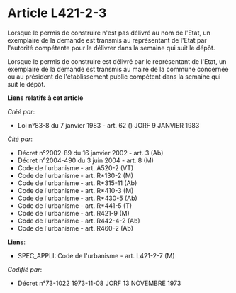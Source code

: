 # Article L421-2-3

Lorsque le permis de construire n'est pas délivré au nom de l'Etat, un exemplaire de la demande est transmis au représentant
de l'Etat par l'autorité compétente pour le délivrer dans la semaine qui suit le dépôt.

Lorsque le permis de construire est délivré par le représentant de l'Etat, un exemplaire de la demande est transmis au maire
de la commune concernée ou au président de l'établissement public compétent dans la semaine qui suit le dépôt.

**Liens relatifs à cet article**

_Créé par_:

  - Loi n°83-8 du 7 janvier 1983 - art. 62 () JORF 9 JANVIER 1983

_Cité par_:

  - Décret n°2002-89 du 16 janvier 2002 - art. 3 (Ab)
  - Décret n°2004-490 du 3 juin 2004 - art. 8 (M)
  - Code de l'urbanisme - art. A520-2 (VT)
  - Code de l'urbanisme - art. R*130-2 (M)
  - Code de l'urbanisme - art. R*315-11 (Ab)
  - Code de l'urbanisme - art. R*410-3 (M)
  - Code de l'urbanisme - art. R*430-5 (Ab)
  - Code de l'urbanisme - art. R*441-5 (T)
  - Code de l'urbanisme - art. R421-9 (M)
  - Code de l'urbanisme - art. R442-4-2 (Ab)
  - Code de l'urbanisme - art. R460-2 (Ab)

**Liens**:

  - SPEC_APPLI: Code de l'urbanisme - art. L421-2-7 (M)

_Codifié par_:

  - Décret n°73-1022 1973-11-08 JORF 13 NOVEMBRE 1973
